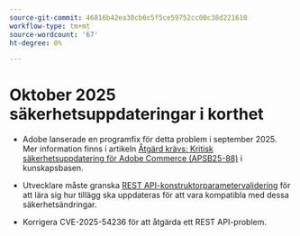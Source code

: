 ```yaml
---
source-git-commit: 46816b42ea30cb6c5f5ce59752cc00c38d221610
workflow-type: tm+mt
source-wordcount: '67'
ht-degree: 0%

---
```

# Oktober 2025 säkerhetsuppdateringar i korthet

* Adobe lanserade en programfix för detta problem i september 2025. Mer information finns i artikeln [Åtgärd krävs: Kritisk säkerhetsuppdatering för Adobe Commerce (APSB25-88)](https://experienceleague.adobe.com/sv/docs/experience-cloud-kcs/kbarticles/ka-27397) i kunskapsbasen.<!-- AC-15379 -->

* Utvecklare måste granska [REST API-konstruktorparametervalidering](https://developer.adobe.com/commerce/php/development/components/web-api/services/#rest-api-constructor-parameter-validation) för att lära sig hur tillägg ska uppdateras för att vara kompatibla med dessa säkerhetsändringar.

* Korrigera CVE-2025-54236 för att åtgärda ett REST API-problem.



